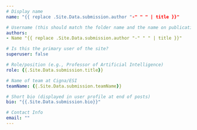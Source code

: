 ```yaml
---
# Display name
name: "{{ replace .Site.Data.submission.author "-" " " | title }}"

# Username (this should match the folder name and the name on publications)
authors:
- Name "{{ replace .Site.Data.submission.author "-" " " | title }}"

# Is this the primary user of the site?
superuser: false

# Role/position (e.g., Professor of Artificial Intelligence)
role: {{.Site.Data.submission.title}}

# Name of team at Cigna/ESI
teamName: {{.Site.Data.submission.teamName}}

# Short bio (displayed in user profile at end of posts)
bio: "{{.Site.Data.submission.bio}}"

# Contact Info
email: ""
---
```

